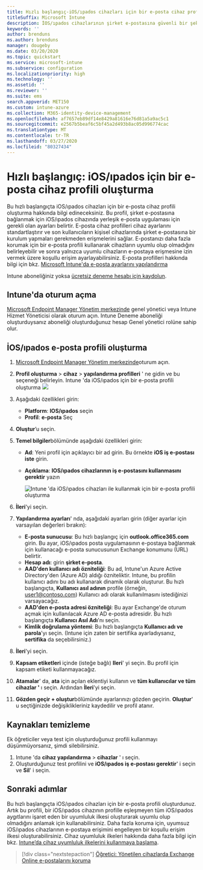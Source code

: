 ```yaml
---
title: Hızlı başlangıç-iOS/ıpados cihazları için bir e-posta cihaz profili oluşturma
titleSuffix: Microsoft Intune
description: İOS/ıpados cihazlarının şirket e-postasına güvenli bir şekilde bağlanabilmesi için bir e-posta cihaz profili oluşturmak üzere Microsoft Intune nasıl kullanacağınızı öğrenin.
keywords: ''
author: brenduns
ms.author: brenduns
manager: dougeby
ms.date: 03/20/2020
ms.topic: quickstart
ms.service: microsoft-intune
ms.subservice: configuration
ms.localizationpriority: high
ms.technology: ''
ms.assetid: ''
ms.reviewer: ''
ms.suite: ems
search.appverid: MET150
ms.custom: intune-azure
ms.collection: M365-identity-device-management
ms.openlocfilehash: af7657eb89df14e8429a81616e76d81a5a9ac5c1
ms.sourcegitcommit: e2567b5beaf6c5bf45a2d493b8ac05d996774cac
ms.translationtype: MT
ms.contentlocale: tr-TR
ms.lasthandoff: 03/27/2020
ms.locfileid: "80327434"
---
```

# <a name="quickstart-create-an-email-device-profile-for-iosipados"></a>Hızlı başlangıç: iOS/ıpados için bir e-posta cihaz profili oluşturma

Bu hızlı başlangıçta iOS/ıpados cihazları için bir e-posta cihaz profili oluşturma hakkında bilgi edineceksiniz. Bu profil, şirket e-postasına bağlanmak için iOS/ıpados cihazında yerleşik e-posta uygulaması için gerekli olan ayarları belirtir. E-posta cihaz profilleri cihaz ayarlarını standartlaştırır ve son kullanıcıların kişisel cihazlarında şirket e-postasına bir kurulum yapmaları gerekmeden erişmelerini sağlar. E-postanızı daha fazla korumak için bir e-posta profili kullanarak cihazların uyumlu olup olmadığını belirleyebilir ve sonra yalnızca uyumlu cihazların e-postaya erişmesine izin vermek üzere koşullu erişim ayarlayabilirsiniz. E-posta profilleri hakkında bilgi için bkz. [Microsoft Intune'da e-posta ayarlarını yapılandırma](email-settings-configure.md)

Intune aboneliğiniz yoksa [ücretsiz deneme hesabı için kaydolun](../fundamentals/free-trial-sign-up.md).

## <a name="sign-in-to-intune"></a>Intune'da oturum açma

[Microsoft Endpoint Manager Yönetim merkezinde](https://go.microsoft.com/fwlink/?linkid=2109431) genel yönetici veya Intune Hizmet Yöneticisi olarak oturum açın. Intune Deneme aboneliği oluşturduysanız aboneliği oluşturduğunuz hesap Genel yönetici rolüne sahip olur.

## <a name="create-an-iosipados-email-profile"></a>İOS/ıpados e-posta profili oluşturma

1. [Microsoft Endpoint Manager Yönetim merkezinde](https://go.microsoft.com/fwlink/?linkid=2109431)oturum açın.

2. **Profil oluşturma** > **cihaz** > **yapılandırma profilleri** ' ne gidin ve bu seçeneği belirleyin.
   Intune 'da iOS/ıpados için bir e-posta profili oluşturma ![](./media/quickstart-email-profile/ios-create-profile.png)

3. Aşağıdaki özellikleri girin:
   - **Platform**: **IOS/ıpados** seçin
   - **Profil**: **e-posta** Seç
  
4. **Oluştur**’u seçin.

5. **Temel bilgiler**bölümünde aşağıdaki özellikleri girin:
   - **Ad**: Yeni profil için açıklayıcı bir ad girin. Bu örnekte **iOS iş e-postası iste** girin.
   - **Açıklama**: **IOS/ıpados cihazlarının iş e-postasını kullanmasını gerektir** yazın


        ![Intune 'da iOS/ıpados cihazları ile kullanmak için bir e-posta profili oluşturma](./media/quickstart-email-profile/ios-email-profile-name.png)

6. **İleri**'yi seçin.

7. **Yapılandırma ayarları**' nda, aşağıdaki ayarları girin (diğer ayarlar için varsayılan değerleri bırakın):
   - **E-posta sunucusu**: Bu hızlı başlangıç için **outlook.office365.com** girin. Bu ayar, iOS/ıpados posta uygulamasının e-postaya bağlanmak için kullanacağı e-posta sunucusunun Exchange konumunu (URL) belirtir.
   - **Hesap adı**: girin **şirket e-posta**.
   - **AAD'den kullanıcı adı özniteliği**: Bu ad, Intune'un Azure Active Directory'den (Azure AD) aldığı özniteliktir. Intune, bu profilin kullanıcı adını bu adı kullanarak dinamik olarak oluşturur. Bu hızlı başlangıçta, **Kullanıcı asıl adının** profile (örneğin, user1@contoso.com) Kullanıcı adı olarak kullanılmasını istediğinizi varsayacağız.
   - **AAD'den e-posta adresi özniteliği**: Bu ayar Exchange'de oturum açmak için kullanılacak Azure AD e-posta adresidir. Bu hızlı başlangıçta **Kullanıcı Asıl Adı**'nı seçin.
   - **Kimlik doğrulama yöntemi**: Bu hızlı başlangıçta **Kullanıcı adı ve parola**'yı seçin. (Intune için zaten bir sertifika ayarladıysanız, **sertifika** da seçebilirsiniz.)

8. **İleri**'yi seçin.

9. **Kapsam etiketleri** içinde (isteğe bağlı) **Ileri**' yi seçin. Bu profil için kapsam etiketi kullanmayacağız.

10. **Atamalar**' da, **ata** için açılan eklentiyi kullanın ve **tüm kullanıcılar ve tüm cihazlar '** ı seçin.  Ardından **İleri**'yi seçin.

11. **Gözden geçir + oluştur**bölümünde ayarlarınızı gözden geçirin. **Oluştur**' u seçtiğinizde değişiklikleriniz kaydedilir ve profil atanır. 

## <a name="clean-up-resources"></a>Kaynakları temizleme

Ek öğreticiler veya test için oluşturduğunuz profili kullanmayı düşünmüyorsanız, şimdi silebilirsiniz.

1. Intune 'da **cihaz yapılandırma** > **cihazlar** ' ı seçin.
2. Oluşturduğunuz test profilini ve **iOS/ıpados iş e-postası gerektir**' i seçin ve **Sil**' i seçin. 

## <a name="next-steps"></a>Sonraki adımlar

Bu hızlı başlangıçta iOS/ıpados cihazları için bir e-posta profili oluşturdunuz. Artık bu profili, bir iOS/ıpados cihazının profille eşleşmeyen tüm iOS/ıpados aygıtlarını işaret eden bir uyumluluk ilkesi oluşturarak uyumlu olup olmadığını anlamak için kullanabilirsiniz. Daha fazla koruma için, uyumsuz iOS/ıpados cihazlarının e-postaya erişimini engelleyen bir koşullu erişim ilkesi oluşturabilirsiniz. Cihaz uyumluluk ilkeleri hakkında daha fazla bilgi için bkz. [Intune’da cihaz uyumluluk ilkelerini kullanmaya başlama](../protect/device-compliance-get-started.md).

> [!div class="nextstepaction"]
> [Öğretici: Yönetilen cihazlarda Exchange Online e-postalarını koruma](../protect/tutorial-protect-email-on-enrolled-devices.md)
